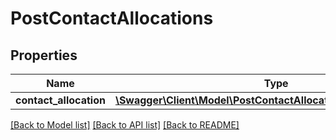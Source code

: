 # PostContactAllocations

## Properties
Name | Type | Description | Notes
------------ | ------------- | ------------- | -------------
**contact_allocation** | [**\Swagger\Client\Model\PostContactAllocationsContactAllocation**](PostContactAllocationsContactAllocation.md) |  | 

[[Back to Model list]](../README.md#documentation-for-models) [[Back to API list]](../README.md#documentation-for-api-endpoints) [[Back to README]](../README.md)


